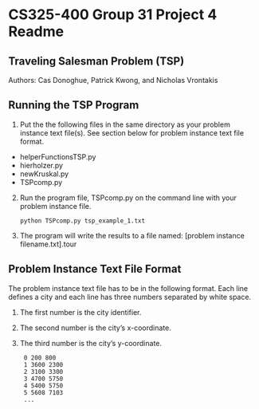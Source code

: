 # CS325-400 Group 31 Project 4 Readme
## Traveling Salesman Problem (TSP)
Authors: Cas Donoghue, Patrick Kwong, and Nicholas Vrontakis

## Running the TSP Program
1. Put the the following files in the same directory as your problem instance text file(s). See section below for problem instance text file format.
* helperFunctionsTSP.py
* hierholzer.py
* newKruskal.py
* TSPcomp.py

2. Run the program file, TSPcomp.py on the command line with your problem instance file.

   ```
   python TSPcomp.py tsp_example_1.txt
   ```
3. The program will write the results to a file named: [problem instance filename.txt].tour

## Problem Instance Text File Format
The problem instance text file has to be in the following format. Each line defines a city and each line has three numbers separated by white space.

1. The first number is the city identifier.
2. The second number is the city’s x-coordinate.
3. The third number is the city’s y-coordinate.

   ```
    0 200 800
	1 3600 2300
	2 3100 3300
	3 4700 5750
	4 5400 5750
	5 5608 7103
	...
   ```